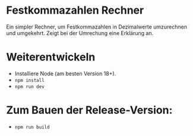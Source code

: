 # Festkommazahlen Rechner
Ein simpler Rechner, um Festkommazahlen in Dezimalwerte umzurechnen und umgekehrt.
Zeigt bei der Umrechung eine Erklärung an.


# Weiterentwickeln
- Installiere Node (am besten Version 18+).
- `npm install`
- `npm run dev`

# Zum Bauen der Release-Version:
- `npm run build`